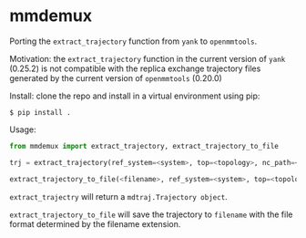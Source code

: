 # mmdemux

Porting the `extract_trajectory` function from `yank` to `openmmtools`.

Motivation: the `extract_trajectory` function in the current version of
`yank` (0.25.2) is not compatible with the replica exchange trajectory files
generated by the current version of `openmmtools` (0.20.0)

Install: clone the repo and install in a virtual environment using pip:

```
$ pip install .
```

Usage:

```python
from mmdemux import extract_trajectory, extract_trajectory_to_file

trj = extract_trajectory(ref_system=<system>, top=<topology>, nc_path=<path to the NetCD4 file>)

extract_trajectory_to_file(<filename>, ref_system=<system>, top=<topology>, nc_path=<path to the NetCD4 file>)

```

`extract_trajectry` will return a `mdtraj.Trajectory object`.


`extract_trajectory_to_file` will save the trajectory to `filename` with the
file format determined by the filename extension.



